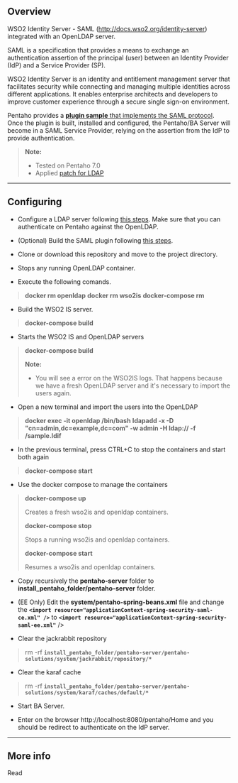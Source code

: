 Overview
-------------

WSO2 Identity Server - SAML (http://docs.wso2.org/identity-server) integrated with an OpenLDAP server.

SAML is a specification that provides a means to exchange an authentication assertion of the principal (user) between an Identity Provider (IdP) and a Service Provider (SP). 

WSO2 Identity Server is an identity and entitlement management server that facilitates security while connecting and managing multiple identities across different applications. It enables enterprise architects and developers to improve customer experience through a secure single sign-on environment.

Pentaho provides a [**plugin sample** that implements the SAML protocol](https://github.com/pentaho/pentaho-engineering-samples/tree/7.0/Samples%20for%20Extending%20Pentaho/Reference%20Implementations/Security/SAML%202.0). Once the plugin is built, installed and configured, the Pentaho/BA Server will become in a SAML Service Provider, relying on the assertion from the IdP to provide authentication.

> **Note:**
>
> - Tested on Pentaho 7.0
> - Applied [patch for LDAP](http://jira.pentaho.com/browse/BISERVER-13491)

----------

Configuring
-------------

- Configure a LDAP server following [this steps](https://github.com/kleysonr/docker-openldap). Make sure that you can authenticate on Pentaho against the OpenLDAP.

- (Optional) Build the SAML plugin following [this steps](https://github.com/pentaho/pentaho-engineering-samples/tree/7.0/Samples%20for%20Extending%20Pentaho/Reference%20Implementations/Security/SAML%202.0).

- Clone or download this repository and move to the project directory.

- Stops any running OpenLDAP container.

- Execute the following comands.
> **docker rm openldap**
> **docker rm wso2is**
> **docker-compose rm**

- Build the WSO2 IS server.
> **docker-compose build**

- Starts the WSO2 IS and OpenLDAP servers
> **docker-compose build**
> 
> **Note:**
>
> - You will see a error on the WSO2IS logs. That happens because we have a fresh OpenLDAP server and it's necessary to import the users again.

- Open a new terminal and import the users into the OpenLDAP
> **docker exec -it openldap /bin/bash**
> **ldapadd -x -D "cn=admin,dc=example,dc=com" -w admin -H ldap:// -f /sample.ldif**

- In the previous terminal, press CTRL+C to stop the containers and start both again
> **docker-compose start**

- Use the docker compose to manage the containers
> **docker-compose up**
>
>Creates a fresh wso2is and openldap containers.
> 
> **docker-compose stop**
>
>Stops a running wso2is and openldap containers.
>
> **docker-compose start**
>
>Resumes a wso2is and openldap containers.

-  Copy recursively the **pentaho-server** folder to **install_pentaho_folder/pentaho-server** folder.

- (EE Only) Edit the **system/pentaho-spring-beans.xml** file and change the **``<import resource="applicationContext-spring-security-saml-ce.xml" />``** to **``<import resource="applicationContext-spring-security-saml-ee.xml"``** />

- Clear the jackrabbit repository
> rm -rf **``install_pentaho_folder/pentaho-server/pentaho-solutions/system/jackrabbit/repository/*``**

- Clear the karaf cache
> rm -rf **``install_pentaho_folder/pentaho-server/pentaho-solutions/system/karaf/caches/default/*``**

- Start BA Server.

- Enter on the browser http://localhost:8080/pentaho/Home and you should be redirect to authenticate on the IdP server.

----------

More info
-------------

Read 

